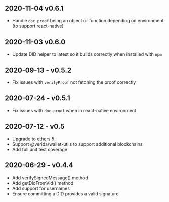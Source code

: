 

2020-11-04 v0.6.1
-----------------------

- Handle `doc.proof` being an object or function depending on environment (to support react-native)

2020-11-03 v0.6.0
-----------------------

- Update DID helper to latest so it builds correctly when installed with `npm`

2020-09-13 - v0.5.2
-----------------------

- Fix issues with `verifyProof` not fetching the proof correctly

2020-07-24 - v0.5.1
-----------------------

- Fix issues with `doc.proof` when in react-native environment

2020-07-12 - v0.5
-----------------------

- Upgrade to ethers 5
- Support @verida/wallet-utils to support additional blockchains
- Add full unit test coverage

2020-06-29 - v0.4.4
-----------------------

- Add verifySignedMessage() method
- Add getDidFromVid() method
- Add support for usernames
- Ensure committing a DID provides a valid signature
